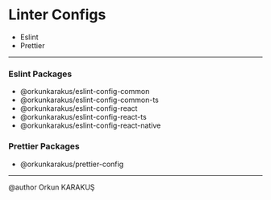 # Linter Configs

- Eslint
- Prettier

---

### Eslint Packages

- @orkunkarakus/eslint-config-common
- @orkunkarakus/eslint-config-common-ts
- @orkunkarakus/eslint-config-react
- @orkunkarakus/eslint-config-react-ts
- @orkunkarakus/eslint-config-react-native

### Prettier Packages

- @orkunkarakus/prettier-config

---

@author Orkun KARAKUŞ
